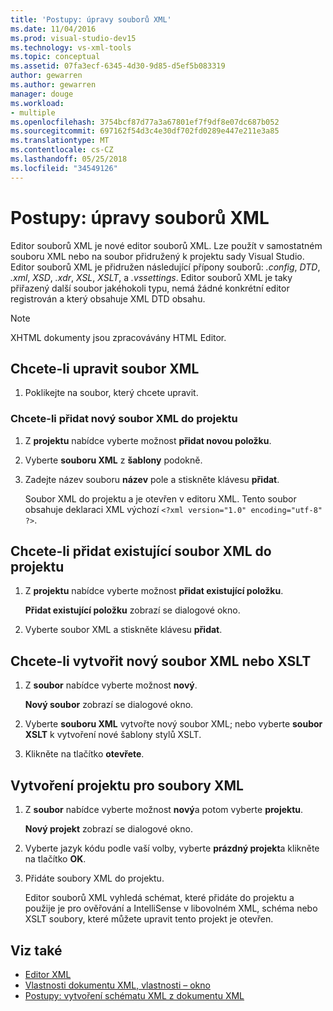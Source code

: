 ```yaml
---
title: 'Postupy: úpravy souborů XML'
ms.date: 11/04/2016
ms.prod: visual-studio-dev15
ms.technology: vs-xml-tools
ms.topic: conceptual
ms.assetid: 07fa3ecf-6345-4d30-9d85-d5ef5b083319
author: gewarren
ms.author: gewarren
manager: douge
ms.workload:
- multiple
ms.openlocfilehash: 3754bcf87d77a3a67801ef7f9df8e07dc687b052
ms.sourcegitcommit: 697162f54d3c4e30df702fd0289e447e211e3a85
ms.translationtype: MT
ms.contentlocale: cs-CZ
ms.lasthandoff: 05/25/2018
ms.locfileid: "34549126"
---
```

# <a name="how-to-edit-xml-files"></a>Postupy: úpravy souborů XML

Editor souborů XML je nové editor souborů XML. Lze použít v samostatném souboru XML nebo na soubor přidružený k projektu sady Visual Studio. Editor souborů XML je přidružen následující přípony souborů: *.config*, *DTD*, *.xml*, *XSD*, *.xdr*, *XSL*, *XSLT*, a *.vssettings*. Editor souborů XML je taky přiřazený další soubor jakéhokoli typu, nemá žádné konkrétní editor registrován a který obsahuje XML DTD obsahu.

> [!NOTE]
> XHTML dokumenty jsou zpracovávány HTML Editor.

## <a name="to-edit-an-xml-file"></a>Chcete-li upravit soubor XML

1.  Poklikejte na soubor, který chcete upravit.

### <a name="to-add-a-new-xml-file-to-a-project"></a>Chcete-li přidat nový soubor XML do projektu

1.  Z **projektu** nabídce vyberte možnost **přidat novou položku**.

2.  Vyberte **souboru XML** z **šablony** podokně.

3.  Zadejte název souboru **název** pole a stiskněte klávesu **přidat**.

     Soubor XML do projektu a je otevřen v editoru XML. Tento soubor obsahuje deklaraci XML výchozí `<?xml version="1.0" encoding="utf-8" ?>`.

## <a name="to-add-an-existing-xml-file-to-a-project"></a>Chcete-li přidat existující soubor XML do projektu

1.  Z **projektu** nabídce vyberte možnost **přidat existující položku**.

     **Přidat existující položku** zobrazí se dialogové okno.

2.  Vyberte soubor XML a stiskněte klávesu **přidat**.

## <a name="to-create-a-new-xml-or-xslt-file"></a>Chcete-li vytvořit nový soubor XML nebo XSLT

1.  Z **soubor** nabídce vyberte možnost **nový**.

     **Nový soubor** zobrazí se dialogové okno.

2.  Vyberte **souboru XML** vytvořte nový soubor XML; nebo vyberte **soubor XSLT** k vytvoření nové šablony stylů XSLT.

3.  Klikněte na tlačítko **otevřete**.

## <a name="to-create-a-project-for-xml-files"></a>Vytvoření projektu pro soubory XML

1.  Z **soubor** nabídce vyberte možnost **nový**a potom vyberte **projektu**.

     **Nový projekt** zobrazí se dialogové okno.

2.  Vyberte jazyk kódu podle vaší volby, vyberte **prázdný projekt**a klikněte na tlačítko **OK**.

3.  Přidáte soubory XML do projektu.

     Editor souborů XML vyhledá schémat, které přidáte do projektu a použije je pro ověřování a IntelliSense v libovolném XML, schéma nebo XSLT soubory, které můžete upravit tento projekt je otevřen.

## <a name="see-also"></a>Viz také

- [Editor XML](../xml-tools/xml-editor.md)
- [Vlastnosti dokumentu XML, vlastnosti – okno](../xml-tools/xml-document-properties-properties-window.md)
- [Postupy: vytvoření schématu XML z dokumentu XML](../xml-tools/how-to-create-an-xml-schema-from-an-xml-document.md)